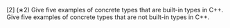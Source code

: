 [2] (∗2) Give five examples of concrete types that are built-in types in C++. Give five examples
of concrete types that are not built-in types in C++.
